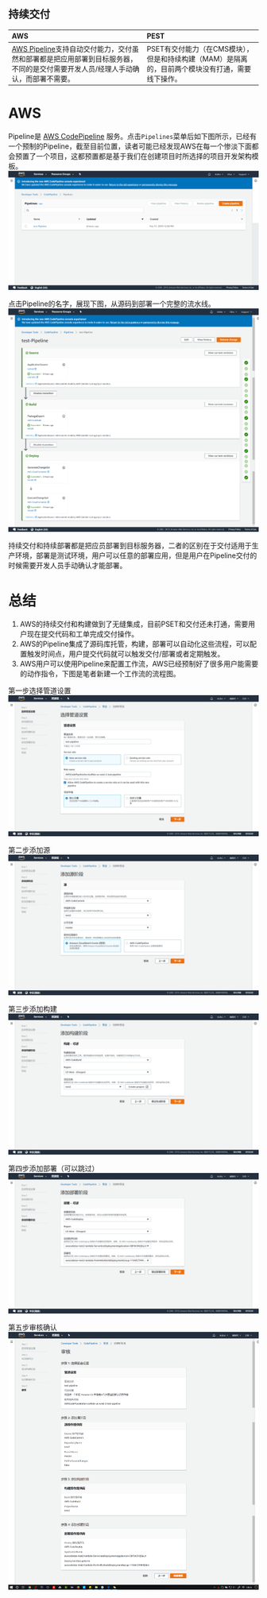 
## 持续交付

| AWS | PEST |
| :--- | :--- |
| [AWS Pipeline](aws-pipeline.md)支持自动交付能力，交付虽然和部署都是把应用部署到目标服务器，不同的是交付需要开发人员/经理人手动确认，而部署不需要。 | PSET有交付能力（在CMS模块），但是和持续构建（MAM）是隔离的，目前两个模块没有打通，需要线下操作。 |

# AWS
Pipeline是 [AWS CodePipeline](chapter4.7.md) 服务。点击`Pipelines`菜单后如下图所示，已经有一个预制的Pipeline，截至目前位置，读者可能已经发现AWS在每一个惨淡下面都会预置了一个项目，这都预置都是基于我们在创建项目时所选择的项目开发架构模板。  
![pipeliine](/assets/2019-02-17_165947.png)

点击Pipeline的名字，展现下图，从源码到部署一个完整的流水线。  
![pipeline](/assets/2019-02-17_170651.png)

持续交付和持续部署都是把应员部署到目标服务器，二者的区别在于交付适用于生产环境，部署是测试环境，用户可以任意的部署应用，但是用户在Pipeline交付的时候需要开发人员手动确认才能部署。

# 总结

1. AWS的持续交付和构建做到了无缝集成，目前PSET和交付还未打通，需要用户现在提交代码和工单完成交付操作。
2. AWS的Pipeline集成了源码库托管，构建，部署可以自动化这些流程，可以配置触发时间点，用户提交代码就可以触发交付/部署或者定期触发。
3. AWS用户可以使用Pipeline来配置工作流，AWS已经预制好了很多用户能需要的动作指令，下图是笔者新建一个工作流的流程图。

第一步选择管道设置
![pipeline1](/assets/2019-02-21_193335.png)

第二步添加源
![pipeline2](/assets/2019-02-21_193453.png)

第三步添加构建
![pipeline3](/assets/2019-02-21_193548.png)

第四步添加部署（可以跳过）
![pipeline4](/assets/2019-02-21_193635.png)

第五步审核确认
![pipeline5](/assets/2019-02-21_193659.png)